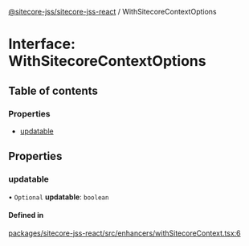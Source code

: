 [@sitecore-jss/sitecore-jss-react](../README.md) / WithSitecoreContextOptions

# Interface: WithSitecoreContextOptions

## Table of contents

### Properties

- [updatable](WithSitecoreContextOptions.md#updatable)

## Properties

### updatable

• `Optional` **updatable**: `boolean`

#### Defined in

[packages/sitecore-jss-react/src/enhancers/withSitecoreContext.tsx:6](https://github.com/Sitecore/jss/blob/284ab8f9d/packages/sitecore-jss-react/src/enhancers/withSitecoreContext.tsx#L6)
